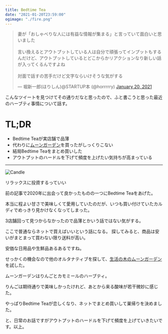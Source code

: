 ```yaml
---
title: Bedtime Tea
date: "2021-01-20T23:59:00"
ogimage: "./fire.png"
---
```

<blockquote class="twitter-tweet"><p lang="ja" dir="ltr">妻が「おしゃべりな人には有益な情報が集まる」と言っていて面白いと思いました<br><br>言い換えるとアウトプットしている人は自分で頑張ってインプットもするんだけど、アウトプットしているとどこからかリアクションなり新しい話が入ってくるんですよね<br><br>対面で話すの苦手だけど文字ならいけそうな気がする</p>&mdash; 堀新一郎(ほりしん)@STARTUP本 (@horrrrry) <a href="https://twitter.com/horrrrry/status/1351799826686517248?ref_src=twsrc%5Etfw">January 20, 2021</a></blockquote> <script async src="https://platform.twitter.com/widgets.js" charset="utf-8"></script>

こんなツイートを見つけてその通りだなと思ったので、ふと書こうと思った最近のハーブティ事情について話す。

# TL;DR
- Bedtime Teaが実店舗で品薄
- 代わりに<a href="https://onlineshop.treeoflife.co.jp/ec/pro/disp/1/024773240">ムーンガーデン</a>を買ったがしっくりこない
- 結局Bedtime Teaをまとめ買いした
- アウトプットのハードルを下げて頻度を上げたい気持ちが高まっている

---

![Candle](./fire.png)
<p class="image-desc">リラックスに投資するっていい</p>

前の記事で2020年に出会って良かったものの一つにBedtime Teaをあげた。

本当に程よい甘さで美味しくて愛用していたのだが、いつも買い付けていたカルディでめっきり見かけなくなってしまった。

3店舗回って見つからなかったので品薄とかいう話ではない気がする。

ここで普通ならネットで買えばいいという話になる。
探してみると、商品は安いがまとまって買わない限り送料が高い。

安価な日用品や生鮮品あるあるですね。

せっかくの機会なので他のオルタナティブを探して、<a href="https://onlineshop.treeoflife.co.jp/ec/pro/disp/1/024773240">生活の木のムーンガーデン</a>を試した。

ムーンガーデンはりんごとカモミールのハーブティ。

りんごは期待通りで美味しかったけれど、あとから来る酸味が若干微妙に感じた。

やっぱりBedtime Teaが恋しくなり、ネットでまとめ買いして巣帰りを決めました。

と、日常のお話ですがアウトプットのハードルを下げて頻度を上げていきたいです。以上。

